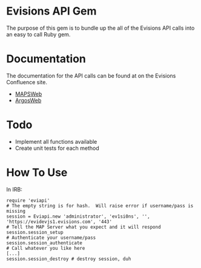 Evisions API Gem
==============
The purpose of this gem is to bundle up the all of the Evisions API calls into an easy to call Ruby gem.

Documentation
===========
The documentation for the API calls can be found at on the Evisions Confluence site.

+ [MAPSWeb](https://confluence.evisions.com:6443/display/DEV/MAPSWeb+API)
+ [ArgosWeb](https://confluence.evisions.com:6443/display/DEV/Argos+Web+API+Functions)

Todo
====
+ Implement all functions available
+ Create unit tests for each method

How To Use
=========
In IRB:  

    require 'eviapi'
    # The empty string is for hash.  Will raise error if username/pass is missing
    session = Eviapi.new 'administrator', 'ev1si0ns', '', 'https://evidevjs1.evisions.com', '443'
    # Tell the MAP Server what you expect and it will respond
    session.session_setup 
    # Authenticate your username/pass
    session.session_authenticate
    # Call whatever you like here
    [...]
    session.session_destroy # destroy session, duh